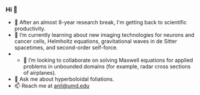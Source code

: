 ### Hi 👋

- 🔭 After an almost 8-year research break, I'm getting back to scientific productivity.
- 🌱 I’m currently learning about new imaging technologies for neurons and cancer cells, Helmholtz equations, gravitational waves in de Sitter spacetimes, and second-order self-force.
- - 👯 I’m looking to collaborate on solving Maxwell equations for applied problems in unbounded domains (for example, radar cross sections of airplanes).
- 💬 Ask me about hyperboloidal foliations.
- 📫 Reach me at anil@umd.edu

